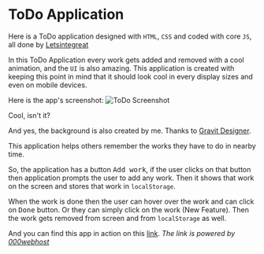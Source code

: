 # ToDo Application
Here is a ToDo application designed with `HTML`, `CSS` and coded with core `JS`, all done by [Letsintegreat](https://github.com/Letsintegreat)

In this ToDo Application every work gets added and removed with a cool animation, and the `UI` is also amazing.
This application is created with keeping this point in mind that it should look cool in every display sizes and even on mobile devices.

Here is the app's screenshot:
![ToDo Screenshot](https://i.stack.imgur.com/Ay6Dr.png)

Cool, isn't it?

And yes, the background is also created by me. Thanks to [Gravit Designer](https://www.designer.io/).

This application helps others remember the works they have to do in nearby time.

So, the application has a button <kbd>Add work</kbd>, if the user clicks on that button then application prompts the user to add any work. 
Then it shows that work on the screen and stores that work in `localStorage`.

When the work is done then the user can hover over the work and can click on <kbd>Done</kbd> button. 
Or they can simply click on the work (New Feature).
Then the work gets removed from screen and from `localStorage` as well.

And you can find this app in action on this [link](http://harshitseksaria9.000webhostapp.com). *The link is powered by [000webhost](https://www.000webhost.com/)*
